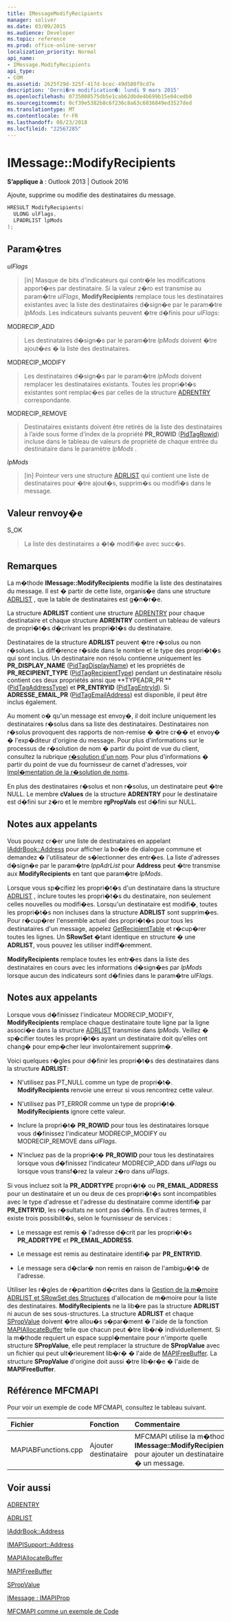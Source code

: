 ```yaml
---
title: IMessageModifyRecipients
manager: soliver
ms.date: 03/09/2015
ms.audience: Developer
ms.topic: reference
ms.prod: office-online-server
localization_priority: Normal
api_name:
- IMessage.ModifyRecipients
api_type:
- COM
ms.assetid: 2625f29d-325f-417d-bcec-49d580f9cd7e
description: 'Derni�re modification�: lundi 9 mars 2015'
ms.openlocfilehash: 0735008575db5e1cab62dbde4b699b15e04cedb0
ms.sourcegitcommit: 0cf39e5382b8c6f236c8a63c6036849ed3527ded
ms.translationtype: MT
ms.contentlocale: fr-FR
ms.lasthandoff: 08/23/2018
ms.locfileid: "22567285"
---
```

# <a name="imessagemodifyrecipients"></a>IMessage::ModifyRecipients

  
  
**S’applique à** : Outlook 2013 | Outlook 2016 
  
Ajoute, supprime ou modifie des destinataires du message.
  
```cpp
HRESULT ModifyRecipients(
  ULONG ulFlags,
  LPADRLIST lpMods
);
```

## <a name="parameters"></a>Param�tres

 _ulFlags_
  
> [in] Masque de bits d'indicateurs qui contr�le les modifications apport�es par destinataire. Si la valeur z�ro est transmise au param�tre  _ulFlags_, **ModifyRecipients** remplace tous les destinataires existantes avec la liste des destinataires d�sign�e par le param�tre  _lpMods_. Les indicateurs suivants peuvent �tre d�finis pour  _ulFlags_:
    
MODRECIP_ADD 
  
> Les destinataires d�sign�s par le param�tre  _lpMods_ doivent �tre ajout�es � la liste des destinataires. 
    
MODRECIP_MODIFY 
  
> Les destinataires d�sign�s par le param�tre  _lpMods_ doivent remplacer les destinataires existants. Toutes les propri�t�s existantes sont remplac�es par celles de la structure [ADRENTRY](adrentry.md) correspondante. 
    
MODRECIP_REMOVE 
  
> Destinataires existants doivent être retirés de la liste des destinataires à l’aide sous forme d’index de la propriété **PR_ROWID** ([PidTagRowid](pidtagrowid-canonical-property.md)) incluse dans le tableau de valeurs de propriété de chaque entrée du destinataire dans le paramètre _lpMods_ . 
    
 _lpMods_
  
> [in] Pointeur vers une structure [ADRLIST](adrlist.md) qui contient une liste de destinataires pour �tre ajout�s, supprim�s ou modifi�s dans le message. 
    
## <a name="return-value"></a>Valeur renvoy�e

S_OK 
  
> La liste des destinataires a �t� modifi�e avec succ�s.
    
## <a name="remarks"></a>Remarques

La m�thode **IMessage::ModifyRecipients** modifie la liste des destinataires du message. Il est � partir de cette liste, organis�e dans une structure [ADRLIST](adrlist.md) , que la table de destinataires est g�n�r�e. 
  
La structure **ADRLIST** contient une structure [ADRENTRY](adrentry.md) pour chaque destinataire et chaque structure **ADRENTRY** contient un tableau de valeurs de propri�t�s d�crivant les propri�t�s du destinataire. 
  
Destinataires de la structure **ADRLIST** peuvent �tre r�solus ou non r�solues. La diff�rence r�side dans le nombre et le type des propri�t�s qui sont inclus. Un destinataire non résolu contienne uniquement les **PR_DISPLAY_NAME** ([PidTagDisplayName](pidtagdisplayname-canonical-property.md)) et les propriétés de **PR_RECIPIENT_TYPE** ([PidTagRecipientType](pidtagrecipienttype-canonical-property.md)) pendant un destinataire résolu contient ces deux propriétés ainsi que **TYPEADR_PR **([PidTagAddressType](pidtagaddresstype-canonical-property.md)) et **PR_ENTRYID** ([PidTagEntryId](pidtagentryid-canonical-property.md)). Si **ADRESSE_EMAIL_PR** ([PidTagEmailAddress](pidtagemailaddress-canonical-property.md)) est disponible, il peut être inclus également.
  
Au moment o� qu'un message est envoy�, il doit inclure uniquement les destinataires r�solus dans sa liste des destinataires. Destinataires non r�solus provoquent des rapports de non-remise � �tre cr�� et envoy� � l'exp�diteur d'origine du message. Pour plus d'informations sur le processus de r�solution de nom � partir du point de vue du client, consultez la rubrique [r�solution d'un nom](resolving-a-recipient-name.md). Pour plus d'informations � partir du point de vue du fournisseur de carnet d'adresses, voir [Impl�mentation de la r�solution de noms](implementing-name-resolution.md).
  
En plus des destinataires r�solus et non r�solus, un destinataire peut �tre NULL. Le membre **cValues** de la structure **ADRENTRY** pour le destinataire est d�fini sur z�ro et le membre **rgPropVals** est d�fini sur NULL. 
  
## <a name="notes-to-callers"></a>Notes aux appelants

Vous pouvez cr�er une liste de destinataires en appelant [IAddrBook::Address](imapisupport-address.md) pour afficher la bo�te de dialogue commune et demandez � l'utilisateur de s�lectionner des entr�es. La liste d'adresses d�sign�e par le param�tre  _lppAdrList_ pour **Address** peut �tre transmise aux **ModifyRecipients** en tant que param�tre  _lpMods_. 
  
Lorsque vous sp�cifiez les propri�t�s d'un destinataire dans la structure [ADRLIST](adrlist.md) , inclure toutes les propri�t�s du destinataire, non seulement celles nouvelles ou modifi�es. Lorsqu'un destinataire est modifi�, toutes les propri�t�s non incluses dans la structure **ADRLIST** sont supprim�es. Pour r�cup�rer l'ensemble actuel des propri�t�s pour tous les destinataires d'un message, appelez [GetRecipientTable](imessage-getrecipienttable.md) et r�cup�rer toutes les lignes. Un **SRowSet** �tant identique en structure � une **ADRLIST**, vous pouvez les utiliser indiff�remment.
  
 **ModifyRecipients** remplace toutes les entr�es dans la liste des destinataires en cours avec les informations d�sign�es par  _lpMods_ lorsque aucun des indicateurs sont d�finies dans le param�tre  _ulFlags_. 
  
## <a name="notes-to-callers"></a>Notes aux appelants

Lorsque vous d�finissez l'indicateur MODRECIP_MODIFY, **ModifyRecipients** remplace chaque destinataire toute ligne par la ligne associ�e dans la structure [ADRLIST](adrlist.md) transmise dans  _lpMods_. Veillez � sp�cifier toutes les propri�t�s ayant un destinataire doit qu'elles ont chang� pour emp�cher leur involontairement supprim�.
  
Voici quelques r�gles pour d�finir les propri�t�s des destinataires dans la structure **ADRLIST**: 
  
- N'utilisez pas PT_NULL comme un type de propri�t�. **ModifyRecipients** renvoie une erreur si vous rencontrez cette valeur. 
    
- N'utilisez pas PT_ERROR comme un type de propri�t�. **ModifyRecipients** ignore cette valeur. 
    
- Inclure la propri�t� **PR_ROWID** pour tous les destinataires lorsque vous d�finissez l'indicateur MODRECIP_MODIFY ou MODRECIP_REMOVE dans  _ulFlags_. 
    
- N'incluez pas de la propri�t� **PR_ROWID** pour tous les destinataires lorsque vous d�finissez l'indicateur MODRECIP_ADD dans  _ulFlags_ ou lorsque vous transf�rez la valeur z�ro dans  _ulFlags_.
    
Si vous incluez soit la **PR_ADDRTYPE** propri�t� ou **PR_EMAIL_ADDRESS** pour un destinataire et un ou deux de ces propri�t�s sont incompatibles avec le type d'adresse et l'adresse du destinataire comme identifi� par **PR_ENTRYID**, les r�sultats ne sont pas d�finis. En d'autres termes, il existe trois possibilit�s, selon le fournisseur de services :
  
- Le message est remis � l'adresse d�crit par les propri�t�s **PR_ADDRTYPE** et **PR_EMAIL_ADDRESS**. 
    
- Le message est remis au destinataire identifi� par **PR_ENTRYID**.
    
- Le message sera d�clar� non remis en raison de l'ambigu�t� de l'adresse.
    
Utiliser les r�gles de r�partition d�crites dans la [Gestion de la m�moire ADRLIST et SRowSet des Structures](managing-memory-for-adrlist-and-srowset-structures.md) d'allocation de m�moire pour la liste des destinataires. **ModifyRecipients** ne la lib�re pas la structure **ADRLIST** ni aucun de ses sous-structures. La structure **ADRLIST** et chaque [SPropValue](spropvalue.md) doivent �tre allou�s s�par�ment � l'aide de la fonction [MAPIAllocateBuffer](mapiallocatebuffer.md) telle que chacun peut �tre lib�r� individuellement. Si la m�thode requiert un espace suppl�mentaire pour n'importe quelle structure **SPropValue**, elle peut remplacer la structure de **SPropValue** avec un fichier qui peut ult�rieurement lib�r� � l'aide de [MAPIFreeBuffer](mapifreebuffer.md). La structure **SPropValue** d'origine doit aussi �tre lib�r�e � l'aide de **MAPIFreeBuffer**.
  
## <a name="mfcmapi-reference"></a>Référence MFCMAPI

Pour voir un exemple de code MFCMAPI, consultez le tableau suivant.
  
|**Fichier**|**Fonction**|**Commentaire**|
|:-----|:-----|:-----|
|MAPIABFunctions.cpp  <br/> |Ajouter destinataire  <br/> |MFCMAPI utilise la m�thode **IMessage::ModifyRecipients** pour ajouter un destinataire � un message.  <br/> |
   
## <a name="see-also"></a>Voir aussi



[ADRENTRY](adrentry.md)
  
[ADRLIST](adrlist.md)
  
[IAddrBook::Address](iaddrbook-address.md)
  
[IMAPISupport::Address](imapisupport-address.md)
  
[MAPIAllocateBuffer](mapiallocatebuffer.md)
  
[MAPIFreeBuffer](mapifreebuffer.md)
  
[SPropValue](spropvalue.md)
  
[IMessage : IMAPIProp](imessageimapiprop.md)


[MFCMAPI comme un exemple de Code](mfcmapi-as-a-code-sample.md)

